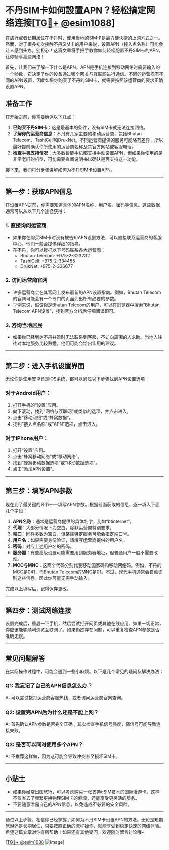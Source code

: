 # 不丹SIM卡如何設置APN？轻松搞定网络连接[[TG💪+ @esim1088](https://t.me/s/esim1088)]

在旅行或者长期居住在不丹时，使用当地的SIM卡是最方便快捷的上网方式之一。然而，对于很多初次接触不丹SIM卡的用户来说，设置APN（接入点名称）可能会让人感到头疼。别担心！这篇文章将手把手教你如何轻松配置不丹SIM卡的APN，让你畅享高速网络！

首先，让我们来了解一下什么是APN。APN是手机连接到移动网络时需要输入的一个参数，它决定了你的设备通过哪个网关与互联网进行通信。不同的运营商有不同的APN设置，因此如果你购买了不丹的SIM卡，就需要按照该运营商的要求正确设置APN。

## 准备工作

在开始之前，你需要确保以下几点：

1. **已购买不丹SIM卡**：这是最基本的条件，没有SIM卡就无法连接网络。
2. **了解你的运营商信息**：不丹有几家主要的移动运营商，包括Bhutan Telecom、TashiCell和DrukNet。不同运营商提供的服务可能略有差异，所以最好提前确认你所使用的运营商名称及其官方网站或客服电话。
3. **检查手机支持情况**：大多数智能手机都支持手动设置APN，但如果你使用的是非常老旧的机型，可能需要查阅说明书以确认是否支持这一功能。

接下来，我们将分步骤讲解如何为不丹SIM卡设置APN。

---

## 第一步：获取APN信息

在设置APN之前，你需要知道具体的APN名称、用户名、密码等信息。这些数据通常可以从以下几个途径获得：

### 1. **直接询问运营商**
   - 如果你在购买SIM卡时没有被告知APN设置方法，可以直接联系运营商的客服中心。他们一般会提供详细的指导。
   - 在不丹，你可以拨打以下号码联系各大运营商：
     - Bhutan Telecom: +975-2-323232
     - TashiCell: +975-2-334455
     - DrukNet: +975-2-336677

### 2. **访问运营商官网**
   - 许多运营商会在其官网上发布最新的APN设置指南。例如，Bhutan Telecom的官网可能会有一个专门的页面列出所有必要的参数。
   - 举例来说，假设你是Bhutan Telecom的用户，可以在浏览器中搜索“Bhutan Telecom APN设置”，找到官方文档后仔细阅读即可。

### 3. **咨询当地居民**
   - 如果你已经到达不丹并暂时无法联系到客服，不妨向周围的人求助。当地人往往对本地服务比较熟悉，他们可能会给出实用的建议。

---

## 第二步：进入手机设置界面

无论你是使用安卓还是iOS系统，都可以通过以下步骤找到APN设置选项：

### 对于Android用户：
1. 打开手机的“设置”应用。
2. 向下滚动，找到“网络与互联网”或类似的选项，并点击进入。
3. 点击“移动网络”或“蜂窝数据”。
4. 找到“接入点名称”或“APN”选项，点击进入。

### 对于iPhone用户：
1. 打开“设置”应用。
2. 点击“蜂窝移动网络”或“移动网络”。
3. 找到“蜂窝移动数据选项”或“移动数据选项”。
4. 点击“添加APN设置”。

---

## 第三步：填写APN参数

现在到了最关键的环节——填写APN参数。根据前面获取的信息，逐一填入下面几个字段：

1. **APN名称**：通常是运营商提供的具体名字，比如“btinternet”。
2. **代理**：大部分情况下为空白，除非运营商特别要求。
3. **端口**：同样多数为空白，但某些特定服务可能会指定端口号。
4. **用户名**：如果需要身份验证，请填写运营商提供的用户名。
5. **密码**：对应上述用户名的密码。
6. **服务器**：有些高级设置可能需要用到服务器地址，但普通用户一般不需要改动。
7. **MCC与MNC**：这两个代码分别代表移动国家码和移动网络码。例如，不丹的MCC是041，而Bhutan Telecom的MNC是01。不过，现代手机通常会自动识别这些信息，因此你可能无需手动输入。

完成以上填写后，记得保存更改。

---

## 第四步：测试网络连接

设置完成后，重启一下手机，然后尝试打开网页或其他在线应用。如果一切正常，你应该能够顺利浏览互联网了。如果仍然存在问题，可以重复检查APN参数是否准确无误。

---

## 常见问题解答

在实际操作过程中，可能会遇到一些小麻烦。以下是几个常见的疑问及解决办法：

### Q1: 我忘记了自己的APN信息怎么办？
A: 可以尝试拨打运营商客服热线，或者访问运营商官网查询。

### Q2: 设置完APN后为什么还是不能上网？
A: 首先确认APN参数是否完全正确；其次检查手机信号强度，弱信号可能导致连接失败。

### Q3: 是否可以同时使用多个APN？
A: 不推荐这样做，因为这可能会导致冲突甚至损坏SIM卡。

---

## 小贴士

- 如果你经常出国旅行，可以考虑购买一张支持eSIM技术的国际漫游卡。这样不仅省去了频繁更换物理SIM卡的麻烦，还能享受更灵活的服务。
- 不要随意泄露自己的APN信息，以免造成不必要的安全风险。

---

通过以上步骤，相信你已经掌握了如何为不丹SIM卡设置APN的方法。无论是短期旅游还是长期居住，只要按照正确的流程操作，就能享受到稳定快速的网络体验。希望这篇文章对你有所帮助！如果还有其他疑问，欢迎随时留言讨论哦~

[[TG💪+ @esim1088](https://t.me/s/esim1088) ![Image](https://i.postimg.cc/4NQfJmqS/Snipaste-2025-05-13-00-14-12.png)]